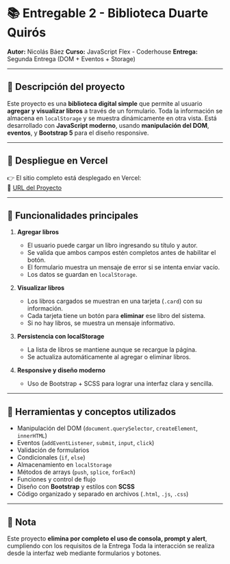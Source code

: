 # 📚 Entregable 2 - Biblioteca Duarte Quirós

**Autor:** Nicolás Báez
**Curso:** JavaScript Flex - Coderhouse
**Entrega:** Segunda Entrega (DOM + Eventos + Storage)

---

## 📝 Descripción del proyecto

Este proyecto es una **biblioteca digital simple** que permite al usuario **agregar y visualizar libros** a través de un formulario. Toda la información se almacena en `localStorage` y se muestra dinámicamente en otra vista.
Está desarrollado con **JavaScript moderno**, usando **manipulación del DOM**, **eventos**, y **Bootstrap 5** para el diseño responsive.

---

## 🚀 Despliegue en Vercel
👉 El sitio completo está desplegado en Vercel:  
🔗 [URL del Proyecto](https://biblioteca-duarte.vercel.app/)

---

## 🎯 Funcionalidades principales

1. **Agregar libros**
   - El usuario puede cargar un libro ingresando su título y autor.
   - Se valida que ambos campos estén completos antes de habilitar el botón.
   - El formulario muestra un mensaje de error si se intenta enviar vacío.
   - Los datos se guardan en `localStorage`.

2. **Visualizar libros**
   - Los libros cargados se muestran en una tarjeta (`.card`) con su información.
   - Cada tarjeta tiene un botón para **eliminar** ese libro del sistema.
   - Si no hay libros, se muestra un mensaje informativo.

3. **Persistencia con localStorage**
   - La lista de libros se mantiene aunque se recargue la página.
   - Se actualiza automáticamente al agregar o eliminar libros.

4. **Responsive y diseño moderno**
   - Uso de Bootstrap + SCSS para lograr una interfaz clara y sencilla.

---

## 🧠 Herramientas y conceptos utilizados

- Manipulación del DOM (`document.querySelector`, `createElement`, `innerHTML`)
- Eventos (`addEventListener`, `submit`, `input`, `click`)
- Validación de formularios
- Condicionales (`if`, `else`)
- Almacenamiento en `localStorage`
- Métodos de arrays (`push`, `splice`, `forEach`)
- Funciones y control de flujo
- Diseño con **Bootstrap** y estilos con **SCSS**
- Código organizado y separado en archivos (`.html`, `.js`, `.css`)

---

## 💬 Nota

Este proyecto **elimina por completo el uso de consola, prompt y alert**, cumpliendo con los requisitos de la Entrega
Toda la interacción se realiza desde la interfaz web mediante formularios y botones.
